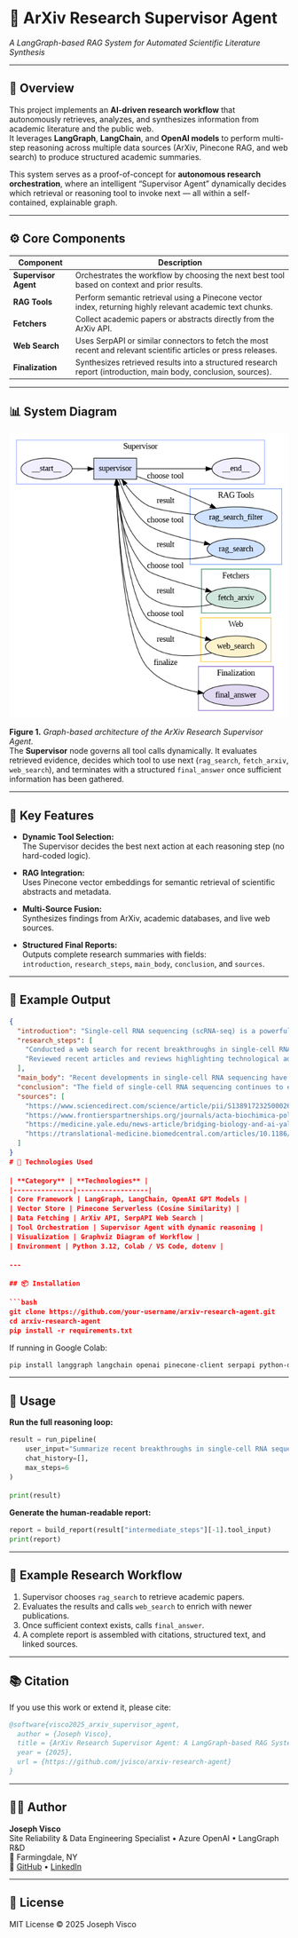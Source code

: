 # 🧠 ArXiv Research Supervisor Agent  
*A LangGraph-based RAG System for Automated Scientific Literature Synthesis*

---

## 📘 Overview
This project implements an **AI-driven research workflow** that autonomously retrieves, analyzes, and synthesizes information from academic literature and the public web.  
It leverages **LangGraph**, **LangChain**, and **OpenAI models** to perform multi-step reasoning across multiple data sources (ArXiv, Pinecone RAG, and web search) to produce structured academic summaries.

This system serves as a proof-of-concept for **autonomous research orchestration**, where an intelligent “Supervisor Agent” dynamically decides which retrieval or reasoning tool to invoke next — all within a self-contained, explainable graph.

---

## ⚙️ Core Components

| Component | Description |
|------------|-------------|
| **Supervisor Agent** | Orchestrates the workflow by choosing the next best tool based on context and prior results. |
| **RAG Tools** | Perform semantic retrieval using a Pinecone vector index, returning highly relevant academic text chunks. |
| **Fetchers** | Collect academic papers or abstracts directly from the ArXiv API. |
| **Web Search** | Uses SerpAPI or similar connectors to fetch the most recent and relevant scientific articles or press releases. |
| **Finalization** | Synthesizes retrieved results into a structured research report (introduction, main body, conclusion, sources). |

---

## 📊 System Diagram

<p align="center">
  <img src="LangGraph_Flow.png" alt="LangGraph Flow Diagram" width="650">
</p>

**Figure 1.** *Graph-based architecture of the ArXiv Research Supervisor Agent.*  
The **Supervisor** node governs all tool calls dynamically. It evaluates retrieved evidence, decides which tool to use next (`rag_search`, `fetch_arxiv`, `web_search`), and terminates with a structured `final_answer` once sufficient information has been gathered.

---

## 🧩 Key Features

- **Dynamic Tool Selection:**  
  The Supervisor decides the best next action at each reasoning step (no hard-coded logic).

- **RAG Integration:**  
  Uses Pinecone vector embeddings for semantic retrieval of scientific abstracts and metadata.

- **Multi-Source Fusion:**  
  Synthesizes findings from ArXiv, academic databases, and live web sources.

- **Structured Final Reports:**  
  Outputs complete research summaries with fields:  
  `introduction`, `research_steps`, `main_body`, `conclusion`, and `sources`.

---

## 🧠 Example Output

```json
{
  "introduction": "Single-cell RNA sequencing (scRNA-seq) is a powerful technique that allows researchers to analyze the gene expression of individual cells...",
  "research_steps": [
    "Conducted a web search for recent breakthroughs in single-cell RNA sequencing.",
    "Reviewed recent articles and reviews highlighting technological advancements and applications."
  ],
  "main_body": "Recent developments in single-cell RNA sequencing have been significant...",
  "conclusion": "The field of single-cell RNA sequencing continues to evolve rapidly...",
  "sources": [
    "https://www.sciencedirect.com/science/article/pii/S138917232500026X",
    "https://www.frontierspartnerships.org/journals/acta-biochimica-polonica/articles/10.3389/abp.2025.13922/full",
    "https://medicine.yale.edu/news-article/bridging-biology-and-ai-yale-and-googles-collaborative-breakthrough-in-single-cell-analysis/",
    "https://translational-medicine.biomedcentral.com/articles/10.1186/s12967-023-04123-4"
  ]
}
# 🧮 Technologies Used

| **Category** | **Technologies** |
|---------------|------------------|
| Core Framework | LangGraph, LangChain, OpenAI GPT Models |
| Vector Store | Pinecone Serverless (Cosine Similarity) |
| Data Fetching | ArXiv API, SerpAPI Web Search |
| Tool Orchestration | Supervisor Agent with dynamic reasoning |
| Visualization | Graphviz Diagram of Workflow |
| Environment | Python 3.12, Colab / VS Code, dotenv |

---

## 📦 Installation

```bash
git clone https://github.com/your-username/arxiv-research-agent.git
cd arxiv-research-agent
pip install -r requirements.txt
```

If running in Google Colab:

```bash
pip install langgraph langchain openai pinecone-client serpapi python-dotenv
```

---

## 🚀 Usage

**Run the full reasoning loop:**

```python
result = run_pipeline(
    user_input="Summarize recent breakthroughs in single-cell RNA sequencing from q-bio.GN papers.",
    chat_history=[],
    max_steps=6
)

print(result)
```

**Generate the human-readable report:**

```python
report = build_report(result["intermediate_steps"][-1].tool_input)
print(report)
```

---

## 🧩 Example Research Workflow

1. Supervisor chooses `rag_search` to retrieve academic papers.  
2. Evaluates the results and calls `web_search` to enrich with newer publications.  
3. Once sufficient context exists, calls `final_answer`.  
4. A complete report is assembled with citations, structured text, and linked sources.

---

## 📚 Citation

If you use this work or extend it, please cite:

```bibtex
@software{visco2025_arxiv_supervisor_agent,
  author = {Joseph Visco},
  title = {ArXiv Research Supervisor Agent: A LangGraph-based RAG System for Automated Scientific Literature Synthesis},
  year = {2025},
  url = {https://github.com/jvisco/arxiv-research-agent}
}
```

---

## 🧑‍💻 Author

**Joseph Visco**  
Site Reliability & Data Engineering Specialist • Azure OpenAI • LangGraph R&D  
📍 Farmingdale, NY  
🔗 [GitHub](https://github.com/jvisco) • [LinkedIn](https://linkedin.com/in/jvisco)

---

## 🧩 License

MIT License © 2025 Joseph Visco
